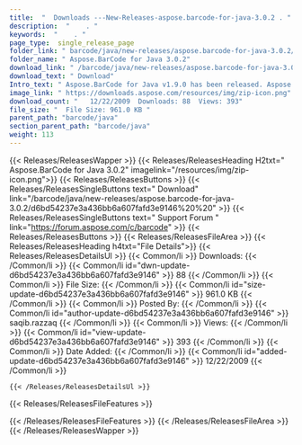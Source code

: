 ```yaml
---
title:  "  Downloads ---New-Releases-aspose.barcode-for-java-3.0.2 . " 
description:  "    . " 
keywords:  "    . " 
page_type:  single_release_page
folder_link: " barcode/java/new-releases/aspose.barcode-for-java-3.0.2/"
folder_name: " Aspose.BarCode for Java 3.0.2"
download_link: " /barcode/java/new-releases/aspose.barcode-for-java-3.0.2/d6bd54237e3a436bb6a607fafd3e9146"
download_text: " Download"
Intro_text: " Aspose.BarCode for Java v1.9.0 has been released. Aspose.BarCode is an All-In-On..."
image_link: " https://downloads.aspose.com/resources/img/zip-icon.png"
download_count: "   12/22/2009  Downloads: 88  Views: 393"
file_size: "  File Size: 961.0 KB "
parent_path: "barcode/java"
section_parent_path: "barcode/java"
weight: 113 
---
```


{{< Releases/ReleasesWapper >}}
  {{< Releases/ReleasesHeading H2txt=" Aspose.BarCode for Java 3.0.2" imagelink="/resources/img/zip-icon.png">}}
  {{< Releases/ReleasesButtons >}}
    {{< Releases/ReleasesSingleButtons text=" Download" link="/barcode/java/new-releases/aspose.barcode-for-java-3.0.2/d6bd54237e3a436bb6a607fafd3e9146%20%20" >}}
    {{< Releases/ReleasesSingleButtons text=" Support Forum " link="https://forum.aspose.com/c/barcode" >}}
  {{< Releases/ReleasesButtons >}}
  {{< Releases/ReleasesFileArea >}}
    {{< Releases/ReleasesHeading h4txt="File Details">}}
    {{< Releases/ReleasesDetailsUl >}}
            {{< Common/li  >}} Downloads: {{< /Common/li >}} 
      {{< Common/li id="dwn-update-d6bd54237e3a436bb6a607fafd3e9146" >}} 88 {{< /Common/li >}} 
      {{< Common/li  >}} File Size: {{< /Common/li >}} 
      {{< Common/li id="size-update-d6bd54237e3a436bb6a607fafd3e9146" >}} 961.0 KB {{< /Common/li >}} 
      {{< Common/li  >}} Posted By: {{< /Common/li >}} 
      {{< Common/li id="author-update-d6bd54237e3a436bb6a607fafd3e9146" >}} saqib.razzaq {{< /Common/li >}} 
      {{< Common/li  >}} Views: {{< /Common/li >}} 
      {{< Common/li id="view-update-d6bd54237e3a436bb6a607fafd3e9146" >}} 393 {{< /Common/li >}} 
      {{< Common/li  >}} Date Added: {{< /Common/li >}} 
      {{< Common/li id="added-update-d6bd54237e3a436bb6a607fafd3e9146" >}} 12/22/2009 {{< /Common/li >}} 

    {{< /Releases/ReleasesDetailsUl >}}

  {{< Releases/ReleasesFileFeatures >}}
      
  {{< /Releases/ReleasesFileFeatures >}}
 {{< /Releases/ReleasesFileArea >}}
{{< /Releases/ReleasesWapper >}}


